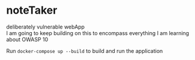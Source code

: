 # noteTaker
deliberately vulnerable webApp<br>
I am going to keep building on this to encompass everything I am learning about OWASP 10

Run `docker-compose up --build` to build and run the application<br>
